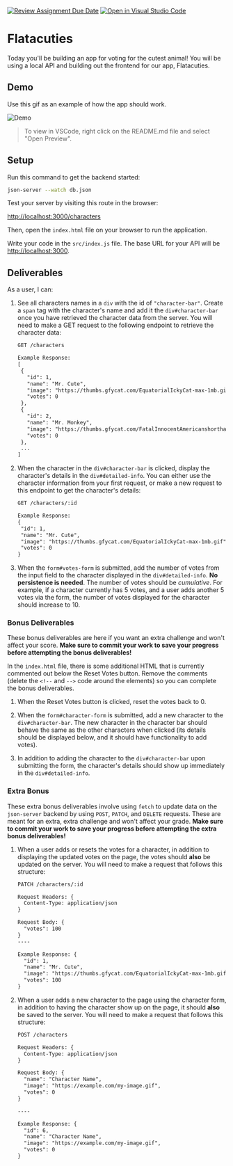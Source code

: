 [![Review Assignment Due Date](https://classroom.github.com/assets/deadline-readme-button-22041afd0340ce965d47ae6ef1cefeee28c7c493a6346c4f15d667ab976d596c.svg)](https://classroom.github.com/a/-R948yT9)
[![Open in Visual Studio Code](https://classroom.github.com/assets/open-in-vscode-2e0aaae1b6195c2367325f4f02e2d04e9abb55f0b24a779b69b11b9e10269abc.svg)](https://classroom.github.com/online_ide?assignment_repo_id=18827975&assignment_repo_type=AssignmentRepo)
# Flatacuties

Today you'll be building an app for voting for the cutest animal! You will be
using a local API and building out the frontend for our app, Flatacuties.

## Demo

Use this gif as an example of how the app should work.

![Demo](assets/demo.gif)

> To view in VSCode, right click on the README.md file and select "Open Preview".

## Setup

Run this command to get the backend started:

```sh
json-server --watch db.json
```

Test your server by visiting this route in the browser:

[http://localhost:3000/characters](http://localhost:3000/characters)

Then, open the `index.html` file on your browser to run the application.

Write your code in the `src/index.js` file. The base URL for your API will be
[http://localhost:3000](http://localhost:3000).

## Deliverables

As a user, I can:

1. See all characters names in a `div` with the id of `"character-bar"`. Create
   a `span` tag with the character's name and add it the `div#character-bar`
   once you have retrieved the character data from the server. You will need to
   make a GET request to the following endpoint to retrieve the character data:

   ```txt
   GET /characters

   Example Response:
   [
    {
      "id": 1,
      "name": "Mr. Cute",
      "image": "https://thumbs.gfycat.com/EquatorialIckyCat-max-1mb.gif",
      "votes": 0
    },
    {
      "id": 2,
      "name": "Mr. Monkey",
      "image": "https://thumbs.gfycat.com/FatalInnocentAmericanshorthair-max-1mb.gif",
      "votes": 0
    },
    ...
   ]
   ```

2. When the character in the `div#character-bar` is clicked, display the
   character's details in the `div#detailed-info`. You can either use the
   character information from your first request, or make a new request to this
   endpoint to get the character's details:

   ```txt
   GET /characters/:id

   Example Response:
   {
    "id": 1,
    "name": "Mr. Cute",
    "image": "https://thumbs.gfycat.com/EquatorialIckyCat-max-1mb.gif",
    "votes": 0
   }
   ```

3. When the `form#votes-form` is submitted, add the number of votes from the
   input field to the character displayed in the `div#detailed-info`. **No
   persistence is needed**. The number of votes should be _cumulative_. For
   example, if a character currently has 5 votes, and a user adds another 5
   votes via the form, the number of votes displayed for the character should
   increase to 10.

### Bonus Deliverables

These bonus deliverables are here if you want an extra challenge and won't
affect your score. **Make sure to commit your work to save your progress before
attempting the bonus deliverables!**

In the `index.html` file, there is some additional HTML that is currently
commented out below the Reset Votes button. Remove the comments (delete the
`<!--` and `-->` code around the elements) so you can complete the bonus
deliverables.

1. When the Reset Votes button is clicked, reset the votes back to 0.

2. When the `form#character-form` is submitted, add a new character to the
   `div#character-bar`. The new character in the character bar should behave the
   same as the other characters when clicked (its details should be displayed
   below, and it should have functionality to add votes).

3. In addition to adding the character to the `div#character-bar` upon
   submitting the form, the character's details should show up immediately in
   the `div#detailed-info`.

### Extra Bonus

These extra bonus deliverables involve using `fetch` to update data on the
`json-server` backend by using `POST`, `PATCH`, and `DELETE` requests. These are
meant for an extra, extra challenge and won't affect your grade. **Make sure to
commit your work to save your progress before attempting the extra bonus
deliverables!**

1. When a user adds or resets the votes for a character, in addition to
   displaying the updated votes on the page, the votes should **also** be
   updated on the server. You will need to make a request that follows this
   structure:

    ```txt
    PATCH /characters/:id

    Request Headers: {
      Content-Type: application/json
    }

    Request Body: {
      "votes": 100
    }
    ----

    Example Response: {
      "id": 1,
      "name": "Mr. Cute",
      "image": "https://thumbs.gfycat.com/EquatorialIckyCat-max-1mb.gif",
      "votes": 100
    }
    ```

2. When a user adds a new character to the page using the character form, in
   addition to having the character show up on the page, it should **also** be
   saved to the server. You will need to make a request that follows this
   structure:

    ```txt
    POST /characters

    Request Headers: {
      Content-Type: application/json
    }

    Request Body: {
      "name": "Character Name",
      "image": "https://example.com/my-image.gif",
      "votes": 0
    }

    ----

    Example Response: {
      "id": 6,
      "name": "Character Name",
      "image": "https://example.com/my-image.gif",
      "votes": 0
    }
    ```
